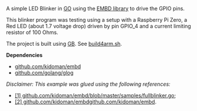 
A simple LED Blinker in [GO](https://golang.org/) using the [EMBD library](https://github.com/kidoman/embd) to drive the GPIO pins.

This blinker program was testing using a setup with a Raspberry Pi Zero, a Red LED (about 1.7 voltage drop) driven by pin GPIO_4 and a current limiting resistor of 100 Ohms.

The project is built using [GB](https://getgb.io/). See [build4arm.sh](build4arm.sh).

**Dependencies**
- [github.com/kidoman/embd](https://github.com/kidoman/embd)
- [github.com/golang/glog](https://github.com/golang/glog)

_Disclaimer: This example was glued using the following references:_
- [\[1\] github.com/kidoman/embd/blob/master/samples/fullblinker.go](https://github.com/kidoman/embd/blob/master/samples/fullblinker.go);
- [\[2\] github.com/kidoman/embdgithub.com/kidoman/embd](https://github.com/kidoman/embd).
